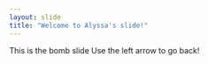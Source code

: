 ```yaml
---
layout: slide
title: "Welcome to Alyssa's slide!"
---
```

This is the bomb slide
Use the left arrow to go back!